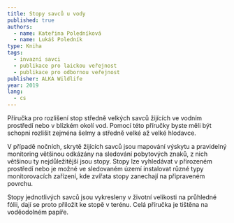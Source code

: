 ```yaml
---
title: Stopy savců u vody
published: true
authors:
  - name: Kateřina Poledníková
  - name: Lukáš Poledník
type: Kniha
tags:
  - invazní savci
  - publikace pro laickou veřejnost
  - publikace pro odbornou veřejnost
publisher: ALKA Wildlife
year: 2019
lang:
  - cs
---
```

Příručka pro rozlišení stop středně velkých savců žijících ve vodním prostředí nebo v blízkém okolí vod. Pomocí této příručky byste měli být schopni rozlišit zejména šelmy a středně velké až velké hlodavce.   

V případě nočních, skrytě žijících savců jsou mapování výskytu a pravidelný monitoring většinou odkázány na sledování pobytových znaků, z nich většinou ty nejdůležitější jsou stopy. Stopy lze vyhledávat v přirozeném prostředí nebo je možné ve sledovaném území instalovat různé typy monitorovacích zařízení, kde zvířata stopy zanechají na připraveném povrchu.

Stopy jednotlivých savců jsou vykresleny v životní velikosti na průhledné fólii, dají se proto přiložit ke stopě v terénu. Celá příručka je tištěna na voděodolném papíře.
